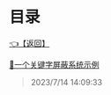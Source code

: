 # 目录  


[👈【返回】](/--目录--/Unity笔记/000一些功能示例000/--目录--000一些功能示例000)  


[📜一个关键字屏蔽系统示例](/Unity笔记/000一些功能示例000/关键字屏蔽系统/一个关键字屏蔽系统示例)  







> 2023/7/14 14:09:33
